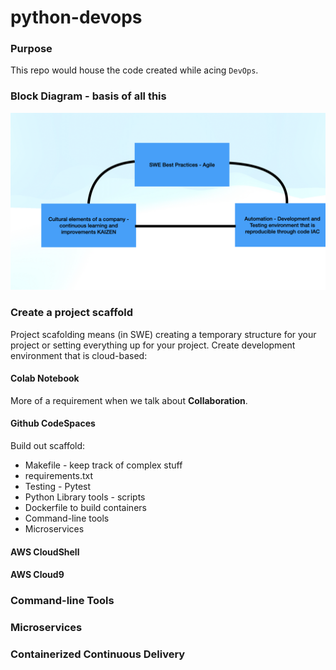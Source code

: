 # python-devops

### Purpose

This repo would house the code created while acing `DevOps`.

### Block Diagram - basis of all this

![Architecture DevOps Significance](./devops-basics/block-diagram.jpeg)

### Create a project scaffold

Project scafolding means (in SWE) creating a temporary structure for your project or setting everything up for your project. Create development environment that is cloud-based:

#### Colab Notebook

More of a requirement when we talk about **Collaboration**.

#### Github CodeSpaces

Build out scaffold:

* Makefile - keep track of complex stuff
* requirements.txt
* Testing - Pytest
* Python Library tools - scripts
* Dockerfile to build containers
* Command-line tools
* Microservices

#### AWS CloudShell
#### AWS Cloud9

### Command-line Tools

### Microservices

### Containerized Continuous Delivery
